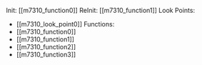 Init: [[m7310_function0]]
ReInit: [[m7310_function1]]
Look Points:
- [[m7310_look_point0]]
Functions:
- [[m7310_function0]]
- [[m7310_function1]]
- [[m7310_function2]]
- [[m7310_function3]]
